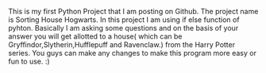 This is my first Python Project that I am posting on Github.
The project name is Sorting House Hogwarts.
In this project I am using if else function of pyhton.
Basically I am asking some questions and on the basis of your answer you will get allotted to a house( which can be Gryffindor,Slytherin,Hufflepuff and Ravenclaw.) from the Harry Potter series.
You guys can make any changes to make this program more easy or fun to use. :)
